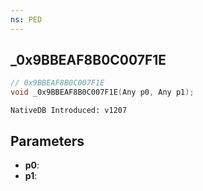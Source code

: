 ```yaml
---
ns: PED
---
```

## _0x9BBEAF8B0C007F1E

```c
// 0x9BBEAF8B0C007F1E
void _0x9BBEAF8B0C007F1E(Any p0, Any p1);
```

```
NativeDB Introduced: v1207
```

## Parameters
* **p0**:
* **p1**:
